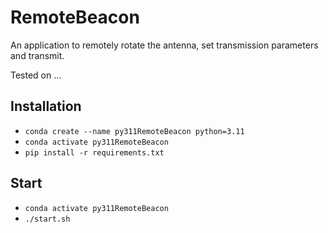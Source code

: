 # RemoteBeacon

An application to remotely rotate the antenna, set transmission parameters and transmit.

Tested on ...

## Installation

- `conda create --name py311RemoteBeacon python=3.11`
- `conda activate py311RemoteBeacon`
- `pip install -r requirements.txt`

## Start

- `conda activate py311RemoteBeacon`
- `./start.sh`